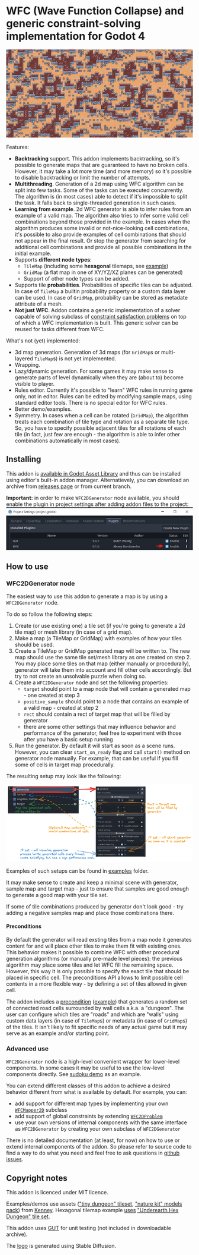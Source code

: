 # WFC (Wave Function Collapse) and generic constraint-solving implementation for Godot 4

![Screenshot of generated tile map](screenshots/2d-tilemap-0.png)

Features:
- **Backtracking** support.
  This addon implements backtracking, so it's possible to generate maps that are guaranteed to have no broken cells.
  However, it may take a lot more time (and more memory) so it's possible to disable backtracking or limit the number of attempts.
- **Multithreading**.
  Generation of a 2d map using WFC algorithm can be split into few tasks.
  Some of the tasks can be executed concurrently.
  The algorithm is (in most cases) able to detect if it's impossible to split the task.
  It falls back to single-threaded generation in such cases.
- **Learning from example**.
  2d WFC generator is able to infer rules from an example of a valid map.
  The algorithm also tries to infer some valid cell combinations beyond those provided in the example.
  In cases when the algorithm produces some invalid or not-nice-looking cell combinations, it's possible to also provide examples of cell combinations that should not appear in the final result.
  Or stop the generator from searching for additional cell combinations and provide all possible combinations in the initial example.
- Supports **different node types**:
	- `TileMap` (including some **hexagonal** tilemaps, see [example](addons/wfc/examples/demo_wfc_2d_hex_tilemap.tscn))
	- `GridMap` (a flat map in one of XY/YZ/XZ planes can be generated)
	- Support of other node types can be added.
- Supports tile **probabilities**.
  Probabilities of specific tiles can be adjusted.
  In case of `TileMap` a builtin probability property or a custom data layer can be used.
  In case of `GridMap`, probability can be stored as metadate attribute of a mesh.
- **Not just WFC**.
  Addon contains a generic implementation of a solver capable of solving subclass of [constraint satisfaction problems](https://en.wikipedia.org/wiki/Constraint_satisfaction_problem) on top of which a WFC implementation is built.
  This generic solver can be reused for tasks different from WFC.

What's not (yet) implemented:
- 3d map generation.
  Generation of 3d maps (for `GridMap`s or multi-layered `TileMap`s) is not yet implemented.
- Wrapping.
- Lazy/dynamic generation.
  For some games it may make sense to generate parts of level dynamically when they are (about to) become visible to player.
- Rules editor.
  Currently it's possible to "learn" WFC rules in running game only, not in editor.
  Rules can be edited by modifying sample maps, using standard editor tools.
  There is no special editor for WFC rules.
- Better demo/examples.
- Symmetry.
  In cases when a cell can be rotated (`GridMap`), the algorithm treats each combination of tile type and rotation as a separate tile type.
  So, you have to specify possible adjacent tiles for all rotations of each tile (in fact, just few are enough - the algorithm is able to infer other combinations automatically in most cases).

## Installing

This addon is [available in Godot Asset Library](https://godotengine.org/asset-library/asset/1951) and thus can be installed using editor's built-in addon manager.
Alternatievely, you can download an archive from [releases page](https://github.com/AlexeyBond/godot-constraint-solving/releases) or from current branch.

**Important:** in order to make `WFC2DGenerator` node available, you should enable the plugin in project settings after adding addon files to the project:
![Screenshot of project settings dialog with plugin enabled](screenshots/enable_plugin.png)

## How to use

### WFC2DGenerator node

The easiest way to use this addon to generate a map is by using a `WFC2DGenerator` node.

To do so follow the following steps:

1. Create (or use existing one) a tile set (if you're going to generate a 2d tile map) or mesh library (in case of a grid map).
2. Make a map (a TileMap or GridMap) with examples of how your tiles should be used.
3. Create a TileMap or GridMap generated map will be written to.
   The new map should use the same tile set/mesh library as one created on step 2.
   You may place some tiles on that map (either manually or procedurally), generator will take them into account and fill other cells accordingly.
   But try to not create an unsolvable puzzle when doing so.
4. Create a `WFC2DGenerator` node and set the following properties:
   - `target` should point to a map node that will contain a generated map - one created at step 3
   - `positive_sample` should point to a node that contains an example of a valid map - created at step 2
   - `rect` should contain a rect of target map that will be filled by generator
   - there are some other settings that may influence behavior and performance of the generator, feel free to experiment with those after you have a basic setup running
5. Run the generator.
   By default it will start as soon as a scene runs.
   However, you can clear `start_on_ready` flag and call `start()` method on generator node manually.
   For example, that can be useful if you fill some of cells in target map procedurally.

The resulting setup may look like the following:

![Example of WFC2DGenerator setup](screenshots/example-01.png)

Examples of such setups can be found in [examples](addons/wfc/examples) folder.

It may make sense to create and keep a minimal scene with generator, sample map and target map - just to ensure that samples are good enough to generate a good map with your tile set.

If some of tile combinations produced by generator don't look good - try adding a negative samples map and place those combinations there.

#### Preconditions

By default the generator will read exsting tiles from a map node it generates content for and will place other tiles to make them fit with existing ones.
This behavior makes it possible to combine WFC with other procedural generation algorithms (or manually pre-made level pieces): the previous algorithm may place some tiles and let WFC fill the remaining space.
However, this way it is only possible to specify the exact tile that should be placed in specific cell.
The preconditions API allows to limit possible cell contents in a more flexible way - by defining a set of tiles allowed in given cell.

The addon includes a [precondition](addons/wfc/problems/2d/preconditions/precondition_2d_dungeon.gd) ([example](addons/wfc/examples/demo_wfc_2d_tilemap_dungeon.tscn)) that generates a random set of connected road cells surrounded by wall cells a.k.a. a "dungeon".
The user can configure which tiles are "roads" and which are "walls" using custom data layers (in case of `TileMap`s) or metadata (in case of `GridMap`s) of the tiles.
It isn't likely to fit specific needs of any actual game but it may serve as an example and/or starting point.

### Advanced use

`WFC2DGenerator` node is a high-level convenient wrapper for lower-level components.
In some cases it may be useful to use the low-level components directly.
See [sudoku demo](addons/wfc/examples/demo_sudoku.tscn) as an example.

You can extend different classes of this addon to achieve a desired behavior different from what is available by default.
For example, you can:
- add support for different map types by implementing your own [`WFCMapper2D`](addons/wfc/problems/2d/mappers/mapper_2d.gd) subclass
- add support of global constraints by extending [`WFC2DProblem`](addons/wfc/problems/2d/problem_wfc_2d.gd)
- use your own versions of internal components with the same interface as `WFC2DGenerator` by creating your own subclass of `WFC2DGenerator`

There is no detailed documentation (at least, for now) on how to use or extend internal components of the addon.
So please refer to source code to find a way to do what you need and feel free to ask questions in [github issues](https://github.com/AlexeyBond/godot-constraint-solving/issues).

## Copyright notes

This addon is licenced under MIT licence.

Examples/demos use assets (["tiny dungeon" tileset](addons/wfc/examples/assets/kenney-tiny-dungeon), ["nature kit" models pack](addons/wfc/examples/assets/kenny-nature-kit)) from [Kenney](https://kenney.nl/).
Hexagonal tilemap example [uses](addons/wfc/examples/assets/Underearth) ["Underearth Hex Dungeon" tile set](https://opengameart.org/content/underearth-hex-dungeon). 

This addon uses [GUT](https://github.com/bitwes/Gut) for unit testing (not included in downloadable archive).

The [logo](./icon.png) is generated using Stable Diffusion.
